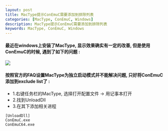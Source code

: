 ```yaml
---
layout: post  
title: MacType提示ConEmuC需要添加到排除列表  
categories: [MacType, ConEmuC, Windows]  
description: MacType提示ConEmuC需要添加到排除列表  
keywords: MacType, ConEmuC, Windows  
---
```


#### 最近在windows上安装了MacType, 显示效果确实有一定的改善, 但是使用ConEmuC的时候, 遇到了如下的问题 : 
![](https://taojintianxia.github.io/images/posts/mactype/ConEmu64_AGkkIOdVwE.png)  

#### 按照官方的FAQ设置MacType为独立启动模式并不能解决问题, 只好将ConEmuC添加到exclude list了 :  
  - 1.右键任务栏的MacType, 选择打开配置文件 -> 用记事本打开
  - 2.找到UnloadDll
  - 3.在其下添加相关进程

```
[UnloadDll]
ConEmuC.exe
ConEmuC64.exe
```